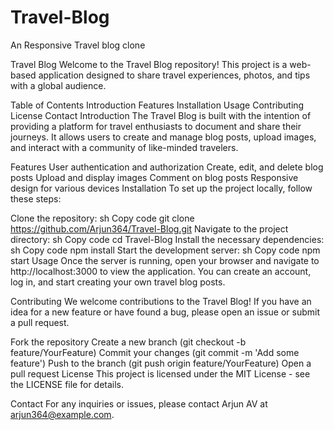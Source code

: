 # Travel-Blog
 An Responsive Travel blog clone

 Travel Blog
Welcome to the Travel Blog repository! This project is a web-based application designed to share travel experiences, photos, and tips with a global audience.

Table of Contents
Introduction
Features
Installation
Usage
Contributing
License
Contact
Introduction
The Travel Blog is built with the intention of providing a platform for travel enthusiasts to document and share their journeys. It allows users to create and manage blog posts, upload images, and interact with a community of like-minded travelers.

Features
User authentication and authorization
Create, edit, and delete blog posts
Upload and display images
Comment on blog posts
Responsive design for various devices
Installation
To set up the project locally, follow these steps:

Clone the repository:
sh
Copy code
git clone https://github.com/Arjun364/Travel-Blog.git
Navigate to the project directory:
sh
Copy code
cd Travel-Blog
Install the necessary dependencies:
sh
Copy code
npm install
Start the development server:
sh
Copy code
npm start
Usage
Once the server is running, open your browser and navigate to http://localhost:3000 to view the application. You can create an account, log in, and start creating your own travel blog posts.

Contributing
We welcome contributions to the Travel Blog! If you have an idea for a new feature or have found a bug, please open an issue or submit a pull request.

Fork the repository
Create a new branch (git checkout -b feature/YourFeature)
Commit your changes (git commit -m 'Add some feature')
Push to the branch (git push origin feature/YourFeature)
Open a pull request
License
This project is licensed under the MIT License - see the LICENSE file for details.

Contact
For any inquiries or issues, please contact Arjun AV at arjun364@example.com.
